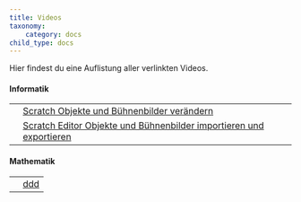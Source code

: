 ```yaml
---
title: Videos
taxonomy:
    category: docs
child_type: docs
---
```


Hier findest du eine Auflistung aller verlinkten Videos.

#### Informatik
|  |  |
| --- | --- |
|<i class="fa fa-play fa-3x"></i>|[Scratch Objekte und Bühnenbilder verändern](https://www.youtube.com/watch?v=QPpdVqZDMMM)|
|<i class="fa fa-play fa-3x"></i>|[Scratch Editor Objekte und Bühnenbilder importieren und exportieren](https://www.youtube.com/watch?v=HLNveHrQtDA)|

#### Mathematik
|  |  |
| --- | --- |
|<i class="fa fa-play fa-3x"></i>|[ddd](https://www.youtube.com)|